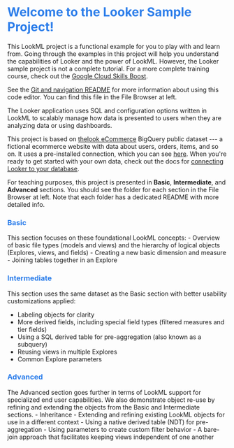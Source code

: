 <h1><span style="color:#2d7eea">Welcome to the Looker Sample Project!</span></h1>

This LookML project is a functional example for you to play with and learn from. Going through the examples in this project will help you understand the capabilities of Looker and the power of LookML. However, the Looker sample project is not a complete tutorial. For a more complete training course, check out the [Google Cloud Skills Boost](https://www.cloudskillsboost.google/course_templates/327).

See the [Git and navigation README](/projects/sample_thelook_ecommerce/files/0_start_here/_GIT_AND_NAVIGATION_README.md) for more information about using this code editor. You can find this file in the File Browser at left.

The Looker application uses SQL and configuration options written in LookML to scalably manage how data is presented to users when they are analyzing data or using dashboards.

This project is based on [thelook eCommerce](https://console.cloud.google.com/marketplace/product/bigquery-public-data/thelook-ecommerce) BigQuery public dataset --- a fictional ecommerce website with data about users, orders, items, and so on. It uses a pre-installed connection, which you can see [here](/admin/next/connections). When you're ready to get started with your own data, check out the docs for [connecting Looker to your database](https://cloud.google.com/looker/docs/connecting-to-your-db).

For teaching purposes, this project is presented in **Basic**, **Intermediate**, and **Advanced** sections. You should see the folder for each section in the File Browser at left. Note that each folder has a dedicated README with more detailed info.

<h3><span style="color:#2d7eea">Basic</span></h3>
This section focuses on these foundational LookML concepts:
- Overview of basic file types (models and views) and the hierarchy of logical objects (Explores, views, and fields)
- Creating a new basic dimension and measure
- Joining tables together in an Explore

<h3><span style="color:#2d7eea">Intermediate</span></h3>

This section uses the same dataset as the Basic section with better usability customizations applied:

- Labeling objects for clarity
- More derived fields, including special field types (filtered measures and tier fields)
- Using a SQL derived table for pre-aggregation (also known as a subquery)
- Reusing views in multiple Explores
- Common Explore parameters

<h3><span style="color:#2d7eea">Advanced</span></h3>
The Advanced section goes further in terms of LookML support for specialized end user capabilities.  We also demonstrate  object re-use by refining and extending the objects from the Basic and Intermediate sections.
- Inheritance - Extending and refining existing LookML objects for use in a different context
- Using a native derived table (NDT) for pre-aggregation
- Using parameters to create custom filter behavior
- A bare-join approach that facilitates keeping views independent of one another

